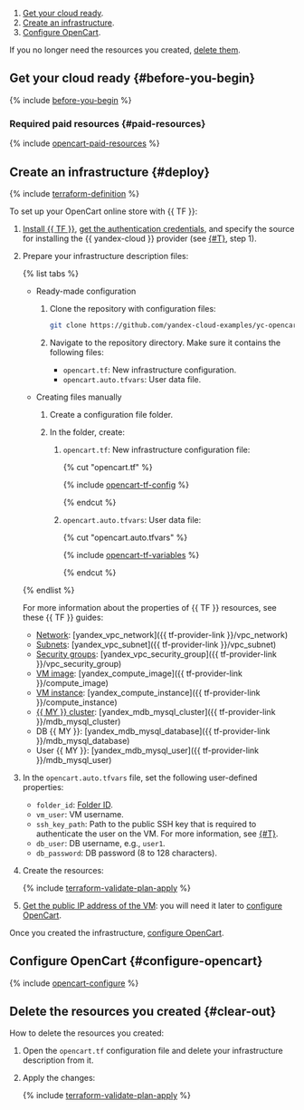 1. [Get your cloud ready](#before-you-begin).
1. [Create an infrastructure](#deploy).
1. [Configure OpenCart](#configure-opencart).

If you no longer need the resources you created, [delete them](#clear-out).


## Get your cloud ready {#before-you-begin}

{% include [before-you-begin](../_tutorials_includes/before-you-begin.md) %}

### Required paid resources {#paid-resources}

{% include [opencart-paid-resources](../_tutorials_includes/opencart-paid-resources.md) %}

## Create an infrastructure {#deploy}

{% include [terraform-definition](../../_tutorials/_tutorials_includes/terraform-definition.md) %}

To set up your OpenCart online store with {{ TF }}:

1. [Install {{ TF }}](../../tutorials/infrastructure-management/terraform-quickstart.md#install-terraform), [get the authentication credentials](../../tutorials/infrastructure-management/terraform-quickstart.md#get-credentials), and specify the source for installing the {{ yandex-cloud }} provider (see [{#T}](../../tutorials/infrastructure-management/terraform-quickstart.md#configure-provider), step 1).

1. Prepare your infrastructure description files:

    {% list tabs %}

    - Ready-made configuration

      1. Clone the repository with configuration files:

          ```bash
          git clone https://github.com/yandex-cloud-examples/yc-opencart-store.git
          ```

      1. Navigate to the repository directory. Make sure it contains the following files:
          * `opencart.tf`: New infrastructure configuration.
          * `opencart.auto.tfvars`: User data file.

    - Creating files manually

       1. Create a configuration file folder.

       1. In the folder, create:

           1. `opencart.tf`: New infrastructure configuration file:

               {% cut "opencart.tf" %}

               {% include [opencart-tf-config](../../_includes/internet-store/opencart-tf-config.md) %}

               {% endcut %}

           1. `opencart.auto.tfvars`: User data file:

               {% cut "opencart.auto.tfvars" %}

               {% include [opencart-tf-variables](../../_includes/internet-store/opencart-tf-variables.md) %}

               {% endcut %}

    {% endlist %}

    For more information about the properties of {{ TF }} resources, see these {{ TF }} guides:

    * [Network](../../vpc/concepts/network.md#network): [yandex_vpc_network]({{ tf-provider-link }}/vpc_network)
    * [Subnets](../../vpc/concepts/network.md#subnet): [yandex_vpc_subnet]({{ tf-provider-link }}/vpc_subnet)
    * [Security groups](../../vpc/concepts/security-groups.md): [yandex_vpc_security_group]({{ tf-provider-link }}/vpc_security_group)
    * [VM image](../../compute/concepts/image.md): [yandex_compute_image]({{ tf-provider-link }}/compute_image)
    * [VM instance](../../compute/concepts/vm.md): [yandex_compute_instance]({{ tf-provider-link }}/compute_instance)
    * [{{ MY }} cluster](../../managed-mysql/concepts/index.md): [yandex_mdb_mysql_cluster]({{ tf-provider-link }}/mdb_mysql_cluster)
    * DB {{ MY }}: [yandex_mdb_mysql_database]({{ tf-provider-link }}/mdb_mysql_database)
    * User {{ MY }}: [yandex_mdb_mysql_user]({{ tf-provider-link }}/mdb_mysql_user)

1. In the `opencart.auto.tfvars` file, set the following user-defined properties:

    * `folder_id`: [Folder ID](../../resource-manager/operations/folder/get-id.md).
    * `vm_user`: VM username.
    * `ssh_key_path`: Path to the public SSH key that is required to authenticate the user on the VM. For more information, see [{#T}](../../compute/operations/vm-connect/ssh.md#creating-ssh-keys).
    * `db_user`: DB username, e.g., `user1`.
    * `db_password`: DB password (8 to 128 characters).

1. Create the resources:

    {% include [terraform-validate-plan-apply](../_tutorials_includes/terraform-validate-plan-apply.md) %}

1. [Get the public IP address of the VM](../../compute/operations/instance-groups/get-info.md): you will need it later to [configure OpenCart](#configure-opencart).

Once you created the infrastructure, [configure OpenCart](#configure-opencart).

## Configure OpenCart {#configure-opencart}

{% include [opencart-configure](../_tutorials_includes/opencart-configure.md) %}

## Delete the resources you created {#clear-out}

How to delete the resources you created:

1. Open the `opencart.tf` configuration file and delete your infrastructure description from it.
1. Apply the changes:

    {% include [terraform-validate-plan-apply](../_tutorials_includes/terraform-validate-plan-apply.md) %}